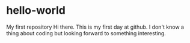 # hello-world
My first repository
Hi there. This is my first day at github. I don't know a thing about coding but looking forward to something interesting.
